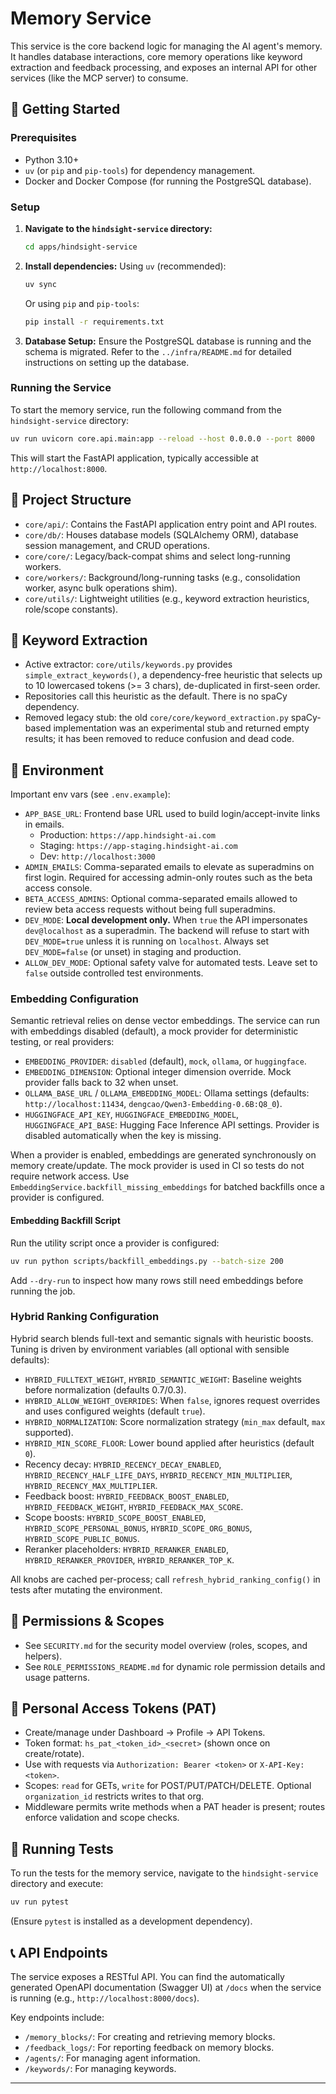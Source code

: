 # Memory Service

This service is the core backend logic for managing the AI agent's memory. It handles database interactions, core memory operations like keyword extraction and feedback processing, and exposes an internal API for other services (like the MCP server) to consume.

## 🚀 Getting Started

### Prerequisites

- Python 3.10+
- `uv` (or `pip` and `pip-tools`) for dependency management.
- Docker and Docker Compose (for running the PostgreSQL database).

### Setup

1.  **Navigate to the `hindsight-service` directory:**
    ```bash
    cd apps/hindsight-service
    ```

2.  **Install dependencies:**
    Using `uv` (recommended):
    ```bash
    uv sync
    ```
    Or using `pip` and `pip-tools`:
    ```bash
    pip install -r requirements.txt
    ```

3.  **Database Setup:**
    Ensure the PostgreSQL database is running and the schema is migrated. Refer to the `../infra/README.md` for detailed instructions on setting up the database.

### Running the Service

To start the memory service, run the following command from the `hindsight-service` directory:

```bash
uv run uvicorn core.api.main:app --reload --host 0.0.0.0 --port 8000
```
This will start the FastAPI application, typically accessible at `http://localhost:8000`.

## 📂 Project Structure

-   `core/api/`: Contains the FastAPI application entry point and API routes.
-   `core/db/`: Houses database models (SQLAlchemy ORM), database session management, and CRUD operations.
-   `core/core/`: Legacy/back-compat shims and select long-running workers.
-   `core/workers/`: Background/long-running tasks (e.g., consolidation worker, async bulk operations shim).
-   `core/utils/`: Lightweight utilities (e.g., keyword extraction heuristics, role/scope constants).

## 🔎 Keyword Extraction

- Active extractor: `core/utils/keywords.py` provides `simple_extract_keywords()`, a dependency-free heuristic that
  selects up to 10 lowercased tokens (>= 3 chars), de-duplicated in first-seen order.
- Repositories call this heuristic as the default. There is no spaCy dependency.
- Removed legacy stub: the old `core/core/keyword_extraction.py` spaCy-based implementation was an experimental stub and
  returned empty results; it has been removed to reduce confusion and dead code.

## 🔗 Environment

Important env vars (see `.env.example`):
- `APP_BASE_URL`: Frontend base URL used to build login/accept-invite links in emails.
  - Production: `https://app.hindsight-ai.com`
  - Staging: `https://app-staging.hindsight-ai.com`
  - Dev: `http://localhost:3000`
- `ADMIN_EMAILS`: Comma-separated emails to elevate as superadmins on first login. Required for accessing admin-only routes such as the beta access console.
- `BETA_ACCESS_ADMINS`: Optional comma-separated emails allowed to review beta access requests without being full superadmins.
- `DEV_MODE`: **Local development only.** When `true` the API impersonates `dev@localhost` as a superadmin. The backend will refuse to start with `DEV_MODE=true` unless it is running on `localhost`. Always set `DEV_MODE=false` (or unset) in staging and production.
- `ALLOW_DEV_MODE`: Optional safety valve for automated tests. Leave set to `false` outside controlled test environments.

### Embedding Configuration

Semantic retrieval relies on dense vector embeddings. The service can run with embeddings disabled (default), a mock provider for deterministic testing, or real providers:

- `EMBEDDING_PROVIDER`: `disabled` (default), `mock`, `ollama`, or `huggingface`.
- `EMBEDDING_DIMENSION`: Optional integer dimension override. Mock provider falls back to 32 when unset.
- `OLLAMA_BASE_URL` / `OLLAMA_EMBEDDING_MODEL`: Ollama settings (defaults: `http://localhost:11434`, `dengcao/Qwen3-Embedding-0.6B:Q8_0`).
- `HUGGINGFACE_API_KEY`, `HUGGINGFACE_EMBEDDING_MODEL`, `HUGGINGFACE_API_BASE`: Hugging Face Inference API settings. Provider is disabled automatically when the key is missing.

When a provider is enabled, embeddings are generated synchronously on memory create/update. The mock provider is used in CI so tests do not require network access. Use `EmbeddingService.backfill_missing_embeddings` for batched backfills once a provider is configured.

#### Embedding Backfill Script

Run the utility script once a provider is configured:

```bash
uv run python scripts/backfill_embeddings.py --batch-size 200
```

Add `--dry-run` to inspect how many rows still need embeddings before running the job.

### Hybrid Ranking Configuration

Hybrid search blends full-text and semantic signals with heuristic boosts. Tuning is driven by environment variables (all optional with sensible defaults):

- `HYBRID_FULLTEXT_WEIGHT`, `HYBRID_SEMANTIC_WEIGHT`: Baseline weights before normalization (defaults 0.7/0.3).
- `HYBRID_ALLOW_WEIGHT_OVERRIDES`: When `false`, ignores request overrides and uses configured weights (default `true`).
- `HYBRID_NORMALIZATION`: Score normalization strategy (`min_max` default, `max` supported).
- `HYBRID_MIN_SCORE_FLOOR`: Lower bound applied after heuristics (default `0`).
- Recency decay: `HYBRID_RECENCY_DECAY_ENABLED`, `HYBRID_RECENCY_HALF_LIFE_DAYS`, `HYBRID_RECENCY_MIN_MULTIPLIER`, `HYBRID_RECENCY_MAX_MULTIPLIER`.
- Feedback boost: `HYBRID_FEEDBACK_BOOST_ENABLED`, `HYBRID_FEEDBACK_WEIGHT`, `HYBRID_FEEDBACK_MAX_SCORE`.
- Scope boosts: `HYBRID_SCOPE_BOOST_ENABLED`, `HYBRID_SCOPE_PERSONAL_BONUS`, `HYBRID_SCOPE_ORG_BONUS`, `HYBRID_SCOPE_PUBLIC_BONUS`.
- Reranker placeholders: `HYBRID_RERANKER_ENABLED`, `HYBRID_RERANKER_PROVIDER`, `HYBRID_RERANKER_TOP_K`.

All knobs are cached per-process; call `refresh_hybrid_ranking_config()` in tests after mutating the environment.

## 🔐 Permissions & Scopes

- See `SECURITY.md` for the security model overview (roles, scopes, and helpers).
- See `ROLE_PERMISSIONS_README.md` for dynamic role permission details and usage patterns.

## 🔑 Personal Access Tokens (PAT)

- Create/manage under Dashboard → Profile → API Tokens.
- Token format: `hs_pat_<token_id>_<secret>` (shown once on create/rotate).
- Use with requests via `Authorization: Bearer <token>` or `X-API-Key: <token>`.
- Scopes: `read` for GETs, `write` for POST/PUT/PATCH/DELETE. Optional `organization_id` restricts writes to that org.
- Middleware permits write methods when a PAT header is present; routes enforce validation and scope checks.

## 🧪 Running Tests

To run the tests for the memory service, navigate to the `hindsight-service` directory and execute:

```bash
uv run pytest
```
(Ensure `pytest` is installed as a development dependency).

## 📞 API Endpoints

The service exposes a RESTful API. You can find the automatically generated OpenAPI documentation (Swagger UI) at `/docs` when the service is running (e.g., `http://localhost:8000/docs`).

Key endpoints include:
-   `/memory_blocks/`: For creating and retrieving memory blocks.
-   `/feedback_logs/`: For reporting feedback on memory blocks.
-   `/agents/`: For managing agent information.
-   `/keywords/`: For managing keywords.

---
